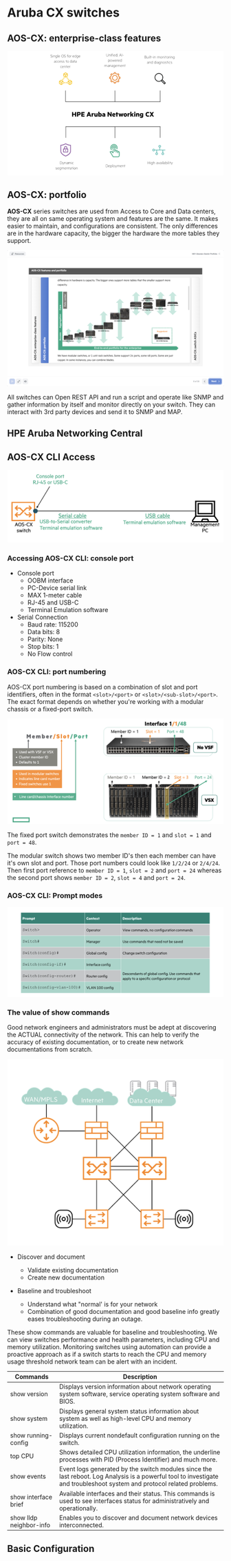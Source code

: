 # Aruba CX switches

## AOS-CX: enterprise-class features

![HPE CX Enterprise class features](/hpe_aruba/images/hpe_cx_enterprise_class_features.png)

## AOS-CX: portfolio

__AOS-CX__ series switches are used from Access to Core and Data centers, they are all on same operating system and features are the same. It makes easier to maintain, and configurations are consistent. The only differences are in the hardware capacity, the bigger the hardware the more tables they support.

![HPE CX Series Switches](/hpe_aruba//images/hpe_cx_series_switches.png)

All switches can Open REST API and run a script and operate like SNMP and gather information by itself and monitor directly on your switch. They can interact with 3rd party devices and send it to SNMP and MAP.

## HPE Aruba Networking Central

## AOS-CX CLI Access

![Accessing AOS-CX CLI](/hpe_aruba//images/hpe_accessing_aos+cx_cli.png)

### Accessing AOS-CX CLI: console port

- Console port
    - OOBM interface
    - PC-Device serial link
    - MAX 1-meter cable
    - RJ-45 and USB-C
    - Terminal Emulation software
- Serial Connection
    - Baud rate: 115200
    - Data bits: 8
    - Parity: None
    - Stop bits: 1
    - No Flow control

### AOS-CX CLI: port numbering

AOS-CX port numbering is based on a combination of slot and port identifiers, often in the format ```<slot>/<port>``` or ```<slot>/<sub-slot>/<port>```. The exact format depends on whether you're working with a modular chassis or a fixed-port switch.

![AOS-CX switches port numbering](/hpe_aruba//images/hpe_aos+cx_port_numbering.png)

The fixed port switch demonstrates the ```member ID = 1``` and ```slot = 1``` and ```port = 48```.

The modular switch shows two member ID's then each member can have it's own slot and port. Those port numbers could look like ```1/2/24``` or ```2/4/24```. Then first port reference to ```member ID = 1```, ```slot = 2``` and ```port = 24``` whereas the second port shows ```member ID = 2```, ```slot = 4``` and ```port = 24```.

### AOS-CX CLI: Prompt modes

![AOS-CX CLI Prompt modes](/hpe_aruba//images/hpe_aos_cx_cli_prompt_modes.png)

### The value of show commands

Good network engineers and administrators must be adept at discovering the ACTUAL connectivity of the network. This can help to verify the accuracy of existing documentation, or to create new network documentations from scratch.

![HPE Campus Design](/hpe_aruba//images/hpe_aruba_campus_design.png)

- Discover and document
    - Validate existing documentation
    - Create new documentation

- Baseline and troubleshoot
    - Understand what "normal' is for your network
    - Combination of good documentation and good baseline info greatly eases troubleshooting during an outage.

These show commands are valuable for baseline and troubleshooting. We can view switches performance and health parameters, including CPU and memory utilization. Monitoring switches using automation can provide a proactive approach as if a switch starts to reach the CPU and memory usage threshold network team can be alert with an incident.

| Commands                      | Description                                                                                                                                                                   |
| -----------                   | -----------                                                                                                                                                                   |
| show version                  | Displays version information about network operating system software, service operating system software and BIOS.                                                             |
| show system                   | Displays general system status information about system as well as high-level CPU and memory utilization.                                                                     |
| show running-config           | Displays current nondefault configuration running on the switch.                                                                                                              |
| top CPU                       | Shows detailed CPU utilization information, the underline processes with PID (Process Identifier) and much more.                                                              |
| show events                   | Event logs generated by the switch modules since the last reboot. Log Analysis is a powerful tool to investigate and troubleshoot system and protocol related problems.       |
| show interface brief          | Available interfaces and their status. This commands is used to see interfaces status for administratively and operationally.                                                 |
| show lldp neighbor-info       | Enables you to discover and document network devices interconnected.                                                                                                          |

## Basic Configuration
